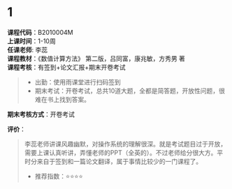 # 1  
**课程代码**：B2010004M   
**上课时间**：1-10周  
**任课老师**:  李蕊  
**课程教材**：《数值计算方法》 第二版，吕同富，康兆敏，方秀男 著  
**课程考核**：有签到+论文汇报+期末开卷考试

>
>- 出勤：使用雨课堂进行扫码签到
>- 期末考试：开卷考试，总共10道大题，全都是简答题，开放性问题，很难在书上找到答案。

**期末考核方式**：开卷考试

**评价**：
>
>李蕊老师讲课风趣幽默，对操作系统的理解很深。就是考试题目过于开放，需要上课认真听讲，弄懂老师的PPT（全英的）。不过老师给分很大方。平时分来自于签到和一篇论文翻译，属于事情比较少的一门课程了。
>- 推荐指数：⭐⭐⭐⭐

